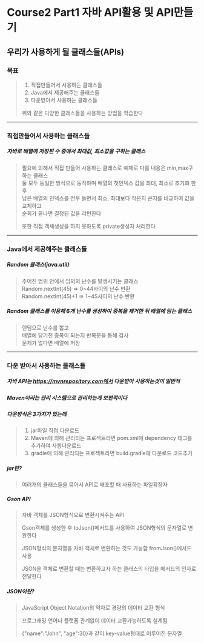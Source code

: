 # Course2 Part1 자바 API활용 및 API만들기   

## 우리가 사용하게 될 클래스들(APIs)

### 목표
> 1. 직접만들어서 사용하는 클래스들
> 2. Java에서 제공해주는 클래스들
> 3. 다운받아서 사용하는 클래스들   
>
>위와 같은 다양한 클래스들을 사용하는 방법을 학습한다
---

### 직접만들어서 사용하는 클래스들
##### 자바로 배열에 저장된 수 중에서 최대값, 최소값을 구하는 클래스
> 필요에 의해서 직접 만들어 사용하는 클래스로 예제로 다룰 내용은 min,max구하는 클래스   
> 둘 모두 동일한 방식으로 동작하며 배열의 첫인덱스 값을 최대, 최소로 초기화 한 후   
> 남은 배열의 인덱스를 전부 돌면서 최소, 최대보다 작은지 큰지를 비교하여 값을 교체하고   
> 순회가 끝나면 결정된 값을 리턴한다   
> 
> 또한 직접 객체생성을 하지 못하도록 private생성자 처리한다

---

### Java에서 제공해주는 클래스들
##### Random 클래스(java.util)
> 주어진 범위 안에서 임의의 난수를 발생시키는 클래스   
> Random.nextInt(45) => 0~44사이의 난수 반환   
> Random.nextInt(45)+1 => 1~45사이의 난수 반환   

##### Random 클래스를 이용해 6개 난수를 생성하여 중복을 제거한 뒤 배열에 담는 클래스
> 랜덤으로 난수를 뽑고   
> 배열에 담기전 중복이 되는지 반복문을 통해 검사   
> 문제가 없다면 배열에 저장


---

### 다운 받아서 사용하는 클래스들
##### 자바 API는 https://mvnrepository.com에서 다운받아 사용하는것이 일반적
##### Maven이라는 관리 시스템으로 관리하는게 보편적이다
##### 다운방식은 3가지가 있는데
>1. jar파일 직접 다운로드
>2. Maven에 의해 관리되는 프로젝트라면 pom.xml에 dependency 태그를 추가하여 자동다운로드
>3. gradle에 의해 관리되는 프로젝트라면 build.gradle에 다운로드 코드추가

##### jar란?
> 여러개의 클래스들을 묶어서 API로 배포할 때 사용하는 파일확장자

##### Gson API
> 자바 객체를 JSON형식으로 변환시켜주는 API   
> 
> Gson객체를 생성한 후 toJson()메서드를 사용하여 JSON형식의 문자열로 변환한다
> 
> JSON형식의 문자열을 자바 객체로 변환하는 것도 가능함 fromJson()메서드 사용
> 
> JSON을 객체로 변환할 때는 변환하고자 하는 클래스의 타입을 메서드의 인자로 전달한다

##### JSON이란?
> JavaScript Object Notation의 약자로 경량의 데이터 교환 형식   
> 
> 프로그래밍 언어나 플랫폼 관계없이 데이터 교환가능하도록 설계됨
> 
> {"name":"John", "age":30}과 같이 key-value형태로 이루어진 문자열
